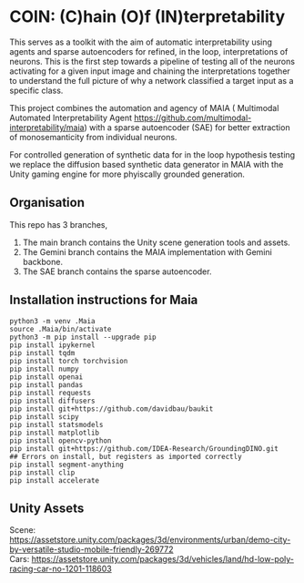 # COIN: (C)hain (O)f (IN)terpretability

This serves as a toolkit with the aim of automatic interpretability using agents and sparse autoencoders for refined, in the loop, interpretations of neurons. This is the first step towards a pipeline of testing all of the neurons activating for a given input image and chaining the interpretations together to understand the full picture of why a network classified a target input as a specific class. 


This project combines the automation and agency of MAIA ( Multimodal Automated Interpretability Agent https://github.com/multimodal-interpretability/maia) with a sparse autoencoder (SAE) for better extraction of monosemanticity from individual neurons. 

For controlled generation of synthetic data for in the loop hypothesis testing we replace the diffusion based synthetic data generator in MAIA with the Unity gaming engine for more phyiscally grounded generation. 

Organisation
---

This repo has 3 branches, 
1. The main branch contains the Unity scene generation tools and assets. 
2. The Gemini branch contains the MAIA implementation with Gemini backbone. 
3. The SAE branch contains the sparse autoencoder.  


Installation instructions for Maia
---

```
python3 -m venv .Maia
source .Maia/bin/activate
python3 -m pip install --upgrade pip
pip install ipykernel
pip install tqdm
pip install torch torchvision
pip install numpy
pip install openai
pip install pandas
pip install requests
pip install diffusers
pip install git+https://github.com/davidbau/baukit
pip install scipy
pip install statsmodels
pip install matplotlib
pip install opencv-python
pip install git+https://github.com/IDEA-Research/GroundingDINO.git ## Errors on install, but registers as imported correctly
pip install segment-anything
pip install clip
pip install accelerate
```

Unity Assets
---
Scene: https://assetstore.unity.com/packages/3d/environments/urban/demo-city-by-versatile-studio-mobile-friendly-269772 \
Cars: https://assetstore.unity.com/packages/3d/vehicles/land/hd-low-poly-racing-car-no-1201-118603
